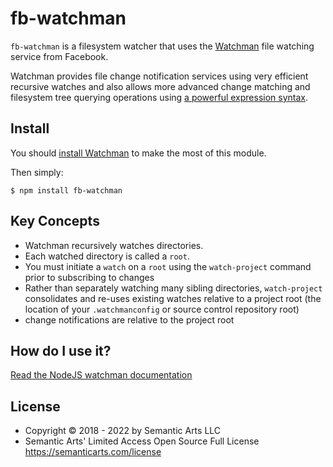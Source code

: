 # fb-watchman

`fb-watchman` is a filesystem watcher that uses the
[Watchman](https://facebook.github.io/watchman/) file watching service from
Facebook.

Watchman provides file change notification services using very
efficient recursive watches and also allows more advanced change matching and
filesystem tree querying operations using
[a powerful expression syntax](https://facebook.github.io/watchman/docs/file-query.html#expressions).

## Install

You should [install Watchman](
https://facebook.github.io/watchman/docs/install.html) to make the most of this
module.

Then simply:

```
$ npm install fb-watchman
```

## Key Concepts

- Watchman recursively watches directories.
- Each watched directory is called a `root`.
- You must initiate a `watch` on a `root` using the `watch-project` command prior to subscribing to changes
- Rather than separately watching many sibling directories, `watch-project` consolidates and re-uses existing watches relative to a project root (the location of your `.watchmanconfig` or source control repository root)
- change notifications are relative to the project root

## How do I use it?

[Read the NodeJS watchman documentation](https://facebook.github.io/watchman/docs/nodejs.html)

## License

- Copyright © 2018 - 2022 by Semantic Arts LLC
- Semantic Arts' Limited Access Open Source Full License https://semanticarts.com/license
